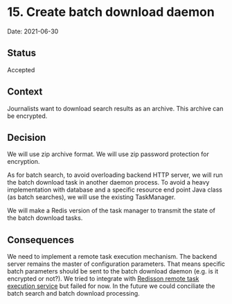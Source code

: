 # 15. Create batch download daemon

Date: 2021-06-30

## Status

Accepted

## Context

Journalists want to download search results as an archive.
This archive can be encrypted.

## Decision

We will use zip archive format.
We will use zip password protection for encryption.

As for batch search, to avoid overloading backend HTTP server, we will run the batch download task in another daemon process.
To avoid a heavy implementation with database and a specific resource end point Java class (as batch searches), we will use the existing TaskManager.

We will make a Redis version of the task manager to transmit the state of the batch download tasks. 

## Consequences

We need to implement a remote task execution mechanism.
The backend server remains the master of configuration parameters. That means specific batch parameters should be sent to the batch download daemon (e.g. is it encrypted or not?).
We tried to integrate with [Redisson remote task execution service](https://github.com/redisson/redisson/wiki/9.-Distributed-services) but failed for now.
In the future we could conciliate the batch search and batch download processing.